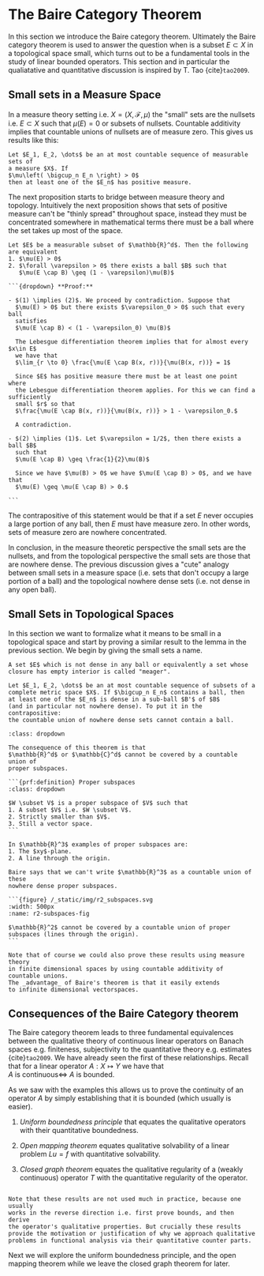 # The Baire Category Theorem

In this section we introduce the Baire category theorem. Ultimately the
Baire category theorem is used to answer the question when is a subset $E \subset X$
in a topological space small, which turns out to be a fundamental tools in the study
of linear bounded operators.
This section and in particular the qualiatative and
quantitative discussion is inspired by T. Tao {cite}`tao2009`.

## Small sets in a Measure Space

In a measure theory setting i.e. $X = (X, \mathcal{F}, \mu)$ the "small"
sets are the nullsets i.e. $E \subset X$ such that $\mu(E) = 0$ or subsets
of nullsets. Countable additivity implies that countable unions of nullsets
are of measure zero. This gives us results like this:

```{prf:lemma}
Let $E_1, E_2, \dots$ be an at most countable sequence of measurable sets of
a measure $X$. If
$\mu\left( \bigcup_n E_n \right) > 0$
then at least one of the $E_n$ has positive measure.
```

The next proposition starts to bridge between measure theory and topology. Intuitively
the next proposition shows that sets of positive measure can't be "thinly spread" throughout
space, instead they must be concentrated somewhere in mathematical terms there must be a
ball where the set takes up most of the space.

````{prf:proposition}
Let $E$ be a measurable subset of $\mathbb{R}^d$. Then the following are equivalent
1. $\mu(E) > 0$
2. $\forall \varepsilon > 0$ there exists a ball $B$ such that
   $\mu(E \cap B) \geq (1 - \varepsilon)\mu(B)$

```{dropdown} **Proof:**

- $(1) \implies (2)$. We proceed by contradiction. Suppose that
  $\mu(E) > 0$ but there exists $\varepsilon_0 > 0$ such that every ball
  satisfies
  $\mu(E \cap B) < (1 - \varepsilon_0) \mu(B)$

  The Lebesgue differentiation theorem implies that for almost every $x\in E$
  we have that
  $\lim_{r \to 0} \frac{\mu(E \cap B(x, r))}{\mu(B(x, r))} = 1$

  Since $E$ has positive measure there must be at least one point where
  the Lebesgue differentiation theorem applies. For this we can find a sufficiently
  small $r$ so that
  $\frac{\mu(E \cap B(x, r))}{\mu(B(x, r))} > 1 - \varepsilon_0.$

  A contradiction.

- $(2) \implies (1)$. Let $\varepsilon = 1/2$, then there exists a ball $B$
  such that
  $\mu(E \cap B) \geq \frac{1}{2}\mu(B)$

  Since we have $\mu(B) > 0$ we have $\mu(E \cap B) > 0$, and we have that
  $\mu(E) \geq \mu(E \cap B) > 0.$

```
````

The contrapositive of this statement would be that if a set $E$ never
occupies a large portion of any ball, then $E$ must have measure zero.
In other words, sets of measure zero are nowhere concentrated.

In conclusion, in the measure theoretic perspective the small sets are the nullsets,
and from the topological perspective the small sets are those that are nowhere
dense. The previous discussion gives a "cute" analogy between small sets in a measure
space (i.e. sets that don't occupy a large portion of a ball) and the topological
nowhere dense sets (i.e. not dense in any open ball).

## Small Sets in Topological Spaces

In this section we want to formalize what it means to be small in a topological space
and start by proving a similar result to the lemma in the previous section.
We begin by giving the small sets a name.

```{prf:definition}
A set $E$ which is not dense in any ball or equivalently a set whose
closure has empty interior is called "meager".
```

```{prf:theorem}
Let $E_1, E_2, \dots$ be an at most countable sequence of subsets of a
complete metric space $X$. If $\bigcup_n E_n$ contains a ball, then
at least one of the $E_n$ is dense in a sub-ball $B'$ of $B$
(and in particular not nowhere dense). To put it in the contrapositive:
the countable union of nowhere dense sets cannot contain a ball.
```


````{prf:example} **Why do we care?**
:class: dropdown

The consequence of this theorem is that
$\mathbb{R}^d$ or $\mathbb{C}^d$ cannot be covered by a countable union of
proper subspaces.

```{prf:definition} Proper subspaces
:class: dropdown

$W \subset V$ is a proper subspace of $V$ such that
1. A subset $V$ i.e. $W \subset V$.
2. Strictly smaller than $V$.
3. Still a vector space.
```

In $\mathbb{R}^3$ examples of proper subspaces are:
1. The $xy$-plane.
2. A line through the origin.

Baire says that we can't write $\mathbb{R}^3$ as a countable union of these
nowhere dense proper subspaces.

```{figure} /_static/img/r2_subspaces.svg
:width: 500px
:name: r2-subspaces-fig

$\mathbb{R}^2$ cannot be covered by a countable union of proper subspaces (lines through the origin).
```
````

```{prf:remark}
Note that of course we could also prove these results using measure theory
in finite dimensional spaces by using countable additivity of countable unions.
The _advantage_ of Baire's theorem is that it easily extends
to infinite dimensional vectorspaces.
```


## Consequences of the Baire Category theorem

The Baire category theorem leads to three fundamental equivalences between the
qualitative theory of continuous linear operators on Banach spaces e.g.
finiteness, subjectivity to the quantitative theory e.g. estimates {cite}`tao2009`.
We have already seen the first of these relationships.
Recall that for a linear operator $A : X \mapsto Y$ we have that
$A\ \mathrm{is\ continuous} \iff\ A\ \mathrm{is\ bounded}.$

As we saw with the examples this allows us to prove the continuity of an operator
$A$ by simply establishing that it is bounded (which usually is easier).

1. _Uniform boundedness principle_ that equates the qualitative
   operators with their quantitative boundedness.

2. _Open mapping theorem_ equates qualitative solvability
   of a linear problem $Lu = f$ with quantitative solvability.

3. _Closed graph theorem_ equates the qualitative regularity
   of a (weakly continuous) operator $T$ with the quantitative regularity of
   the operator.


```{prf:remark}

Note that these results are not used much in practice, because one usually
works in the reverse direction i.e. first prove bounds, and then derive
the operator's qualitative properties. But crucially these results
provide the motivation or justification of why we approach qualitative
problems in functional analysis via their quantitative counter parts.
```

Next we will explore the uniform boundedness principle, and the open
mapping theorem while we leave the closed graph theorem for later.






